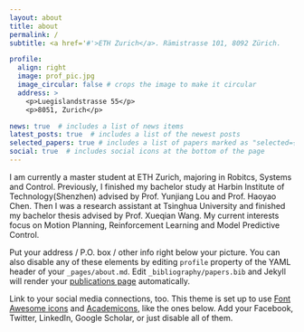```yaml
---
layout: about
title: about
permalink: /
subtitle: <a href='#'>ETH Zurich</a>. Rämistrasse 101, 8092 Zürich.

profile:
  align: right
  image: prof_pic.jpg
  image_circular: false # crops the image to make it circular
  address: >
    <p>Luegislandstrasse 55</p>
    <p>8051, Zurich</p>

news: true  # includes a list of news items
latest_posts: true  # includes a list of the newest posts
selected_papers: true # includes a list of papers marked as "selected={true}"
social: true  # includes social icons at the bottom of the page
---
```


I am currently a master student at ETH Zurich, majoring in Robitcs, Systems and Control. Previously, I finished my bachelor study at Harbin Institute of Technology(Shenzhen) advised by Prof. Yunjiang Lou and Prof. Haoyao Chen. Then I was a research assistant at Tsinghua University and finished my bachelor thesis advised by Prof. Xueqian Wang. My current interests focus on Motion Planning, Reinforcement Learning and Model Predictive Control.

Put your address / P.O. box / other info right below your picture. You can also disable any of these elements by editing `profile` property of the YAML header of your `_pages/about.md`. Edit `_bibliography/papers.bib` and Jekyll will render your [publications page](/al-folio/publications/) automatically.

Link to your social media connections, too. This theme is set up to use [Font Awesome icons](http://fortawesome.github.io/Font-Awesome/) and [Academicons](https://jpswalsh.github.io/academicons/), like the ones below. Add your Facebook, Twitter, LinkedIn, Google Scholar, or just disable all of them.
